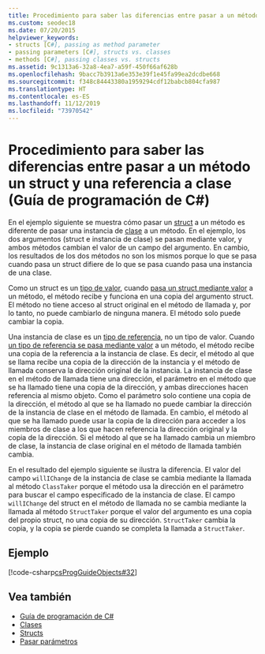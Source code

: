 ```yaml
---
title: Procedimiento para saber las diferencias entre pasar a un método un struct y una referencia a clase - Guía de programación de C#
ms.custom: seodec18
ms.date: 07/20/2015
helpviewer_keywords:
- structs [C#], passing as method parameter
- passing parameters [C#], structs vs. classes
- methods [C#], passing classes vs. structs
ms.assetid: 9c1313a6-32a8-4ea7-a59f-450f66af628b
ms.openlocfilehash: 9bacc7b3913a6e353e39f1e45fa99ea2dcdbe668
ms.sourcegitcommit: f348c84443380a1959294cdf12babcb804cfa987
ms.translationtype: HT
ms.contentlocale: es-ES
ms.lasthandoff: 11/12/2019
ms.locfileid: "73970542"
---
```

# <a name="how-to-know-the-difference-between-passing-a-struct-and-passing-a-class-reference-to-a-method-c-programming-guide"></a>Procedimiento para saber las diferencias entre pasar a un método un struct y una referencia a clase (Guía de programación de C#)
En el ejemplo siguiente se muestra cómo pasar un [struct](../../language-reference/keywords/struct.md) a un método es diferente de pasar una instancia de [clase](../../language-reference/keywords/class.md) a un método. En el ejemplo, los dos argumentos (struct e instancia de clase) se pasan mediante valor, y ambos métodos cambian el valor de un campo del argumento. En cambio, los resultados de los dos métodos no son los mismos porque lo que se pasa cuando pasa un struct difiere de lo que se pasa cuando pasa una instancia de una clase.  
  
 Como un struct es un [tipo de valor](../../language-reference/keywords/value-types.md), cuando [pasa un struct mediante valor](./passing-value-type-parameters.md) a un método, el método recibe y funciona en una copia del argumento struct. El método no tiene acceso al struct original en el método de llamada y, por lo tanto, no puede cambiarlo de ninguna manera. El método solo puede cambiar la copia.  
  
 Una instancia de clase es un [tipo de referencia](../../language-reference/keywords/reference-types.md), no un tipo de valor. Cuando [un tipo de referencia se pasa mediante valor](./passing-reference-type-parameters.md) a un método, el método recibe una copia de la referencia a la instancia de clase. Es decir, el método al que se llama recibe una copia de la dirección de la instancia y el método de llamada conserva la dirección original de la instancia. La instancia de clase en el método de llamada tiene una dirección, el parámetro en el método que se ha llamado tiene una copia de la dirección, y ambas direcciones hacen referencia al mismo objeto. Como el parámetro solo contiene una copia de la dirección, el método al que se ha llamado no puede cambiar la dirección de la instancia de clase en el método de llamada. En cambio, el método al que se ha llamado puede usar la copia de la dirección para acceder a los miembros de clase a los que hacen referencia la dirección original y la copia de la dirección. Si el método al que se ha llamado cambia un miembro de clase, la instancia de clase original en el método de llamada también cambia.  
  
 En el resultado del ejemplo siguiente se ilustra la diferencia. El valor del campo `willIChange` de la instancia de clase se cambia mediante la llamada al método `ClassTaker` porque el método usa la dirección en el parámetro para buscar el campo especificado de la instancia de clase. El campo `willIChange` del struct en el método de llamada no se cambia mediante la llamada al método `StructTaker` porque el valor del argumento es una copia del propio struct, no una copia de su dirección. `StructTaker` cambia la copia, y la copia se pierde cuando se completa la llamada a `StructTaker`.  
  
## <a name="example"></a>Ejemplo  
 [!code-csharp[csProgGuideObjects#32](~/samples/snippets/csharp/VS_Snippets_VBCSharp/csProgGuideObjects/CS/Objects.cs#32)]  
  
## <a name="see-also"></a>Vea también

- [Guía de programación de C#](../index.md)
- [Clases](./classes.md)
- [Structs](./structs.md)
- [Pasar parámetros](./passing-parameters.md)
